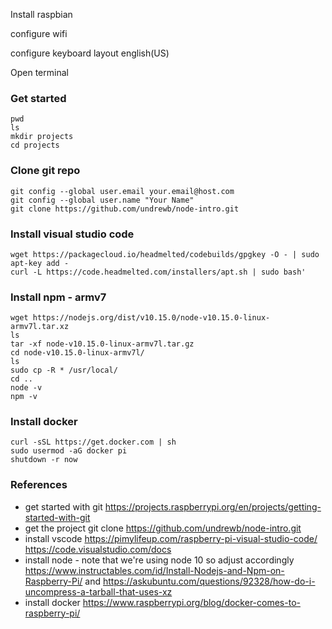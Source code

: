Install raspbian

configure wifi

configure keyboard layout english(US)

Open terminal

### Get started

    pwd
    ls
    mkdir projects
    cd projects

### Clone git repo

    git config --global user.email your.email@host.com
    git config --global user.name "Your Name"
    git clone https://github.com/undrewb/node-intro.git

### Install visual studio code

    wget https://packagecloud.io/headmelted/codebuilds/gpgkey -O - | sudo apt-key add -
    curl -L https://code.headmelted.com/installers/apt.sh | sudo bash'

### Install npm - armv7

    wget https://nodejs.org/dist/v10.15.0/node-v10.15.0-linux-armv7l.tar.xz
    ls
    tar -xf node-v10.15.0-linux-armv7l.tar.gz 
    cd node-v10.15.0-linux-armv7l/
    ls
    sudo cp -R * /usr/local/
    cd ..
    node -v
    npm -v
    
### Install docker

    curl -sSL https://get.docker.com | sh
    sudo usermod -aG docker pi
    shutdown -r now

### References
- get started with git
    https://projects.raspberrypi.org/en/projects/getting-started-with-git
- get the project
    git clone https://github.com/undrewb/node-intro.git
- install vscode
    https://pimylifeup.com/raspberry-pi-visual-studio-code/
    https://code.visualstudio.com/docs
- install node - note that we're using node 10 so adjust accordingly
    https://www.instructables.com/id/Install-Nodejs-and-Npm-on-Raspberry-Pi/
    and             https://askubuntu.com/questions/92328/how-do-i-uncompress-a-tarball-that-uses-xz
- install docker 
        https://www.raspberrypi.org/blog/docker-comes-to-raspberry-pi/
